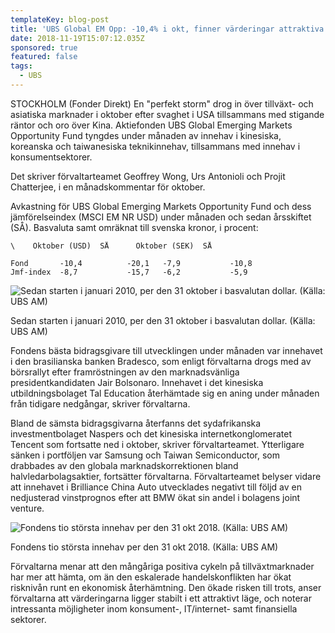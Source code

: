 ```yaml
---
templateKey: blog-post
title: 'UBS Global EM Opp: -10,4% i okt, finner värderingar attraktiva'
date: 2018-11-19T15:07:12.035Z
sponsored: true
featured: false
tags:
  - UBS
---
```

STOCKHOLM (Fonder Direkt) En "perfekt storm" drog in över tillväxt- och asiatiska marknader i oktober efter svaghet i USA tillsammans med stigande räntor och oro över Kina. Aktiefonden UBS Global Emerging Markets Opportunity Fund tyngdes under månaden av innehav i kinesiska, koreanska och taiwanesiska teknikinnehav, tillsammans med innehav i konsumentsektorer.

Det skriver förvaltarteamet Geoffrey Wong, Urs Antonioli och Projit Chatterjee, i en månadskommentar för oktober.

Avkastning för UBS Global Emerging Markets Opportunity Fund och dess jämförelseindex (MSCI EM NR USD) under månaden och sedan årsskiftet (SÅ). Basvaluta samt omräknat till svenska kronor, i procent:

```
\    Oktober (USD)  SÅ      Oktober (SEK)  SÅ            

Fond       -10,4          -20,1   -7,9           -10,8         
Jmf-index  -8,7           -15,7   -6,2           -5,9
```

![Sedan starten i januari 2010, per den 31 oktober i basvalutan dollar. (Källa: UBS AM)](/img/62.png)

<span class="image-caption">Sedan starten i januari 2010, per den 31 oktober i basvalutan dollar. (Källa: UBS AM)</span>

Fondens bästa bidragsgivare till utvecklingen under månaden var innehavet i den brasilianska banken Bradesco, som enligt förvaltarna drogs med av börsrallyt efter framröstningen av den marknadsvänliga presidentkandidaten Jair Bolsonaro. Innehavet i det kinesiska utbildningsbolaget Tal Education återhämtade sig en aning under månaden från tidigare nedgångar, skriver förvaltarna.

Bland de sämsta bidragsgivarna återfanns det sydafrikanska investmentbolaget Naspers och det kinesiska internetkonglomeratet Tencent som fortsatte ned i oktober, skriver förvaltarteamet. Ytterligare sänken i portföljen var Samsung och Taiwan Semiconductor, som drabbades av den globala marknadskorrektionen bland halvledarbolagsaktier, fortsätter förvaltarna. Förvaltarteamet belyser vidare att innehavet i Brilliance China Auto utvecklades negativt till följd av en nedjusterad vinstprognos efter att BMW ökat sin andel i bolagens joint venture.

![Fondens tio största innehav per den 31 okt 2018. (Källa: UBS AM)](/img/63.png)

<span class="image-caption">Fondens tio största innehav per den 31 okt 2018. (Källa: UBS AM)</span>

Förvaltarna menar att den mångåriga positiva cykeln på tillväxtmarknader har mer att hämta, om än den eskalerade handelskonflikten har ökat risknivån runt en ekonomisk återhämtning. Den ökade risken till trots, anser förvaltarna att värderingarna ligger stabilt i ett attraktivt läge, och noterar intressanta möjligheter inom konsument-, IT/internet- samt finansiella sektorer.
